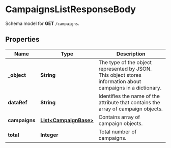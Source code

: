 

# CampaignsListResponseBody

Schema model for **GET** `/campaigns`.

## Properties

| Name | Type | Description |
|------------ | ------------- | ------------- |
|**_object** | **String** | The type of the object represented by JSON. This object stores information about campaigns in a dictionary. |
|**dataRef** | **String** | Identifies the name of the attribute that contains the array of campaign objects. |
|**campaigns** | [**List&lt;CampaignBase&gt;**](CampaignBase.md) | Contains array of campaign objects. |
|**total** | **Integer** | Total number of campaigns. |



